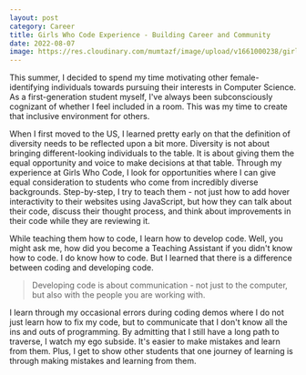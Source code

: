 ```yaml
---
layout: post
category: Career
title: Girls Who Code Experience - Building Career and Community
date: 2022-08-07
image: https://res.cloudinary.com/mumtazf/image/upload/v1661000238/girlswhocode.png
---
```


This summer, I decided to spend my time motivating other female-identifying individuals towards pursuing their interests in Computer Science. As a first-generation student myself, I've always been subconsciously cognizant of whether I feel included in a room. This was my time to create that inclusive environment for others. 

When I first moved to the US, I learned pretty early on that the definition of diversity needs to be reflected upon a bit more. Diversity is not about bringing different-looking individuals to the table. It is about giving them the equal opportunity and voice to make decisions at that table. Through my experience at Girls Who Code, I look for opportunities where I can give equal consideration to students who come from incredibly diverse backgrounds. Step-by-step, I try to teach them - not just how to add hover interactivity to their websites using JavaScript, but how they can talk about their code, discuss their thought process, and think about improvements in their code while they are reviewing it. 

While teaching them how to code, I learn how to develop code. Well, you might ask me, how did you become a Teaching Assistant if you didn't know how to code. I do know how to code. But I learned that there is a difference between coding and developing code. 

> Developing code is about communication - not just to the computer, but also with the people you are working with. 

I learn through my occasional errors during coding demos where I do not just learn how to fix my code, but to communicate that I don't know all the ins and outs of programming. By admitting that I still have a long path to traverse, I watch my ego subside. It's easier to make mistakes and learn from them. Plus, I get to show other students that one journey of learning is through making mistakes and learning from them. 
